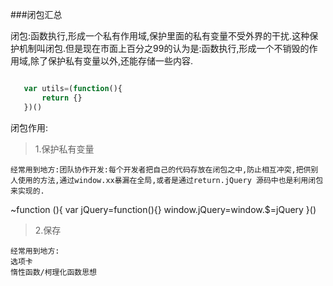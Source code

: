 ###闭包汇总

闭包:函数执行,形成一个私有作用域,保护里面的私有变量不受外界的干扰.这种保护机制叫闭包.但是现在市面上百分之99的认为是:函数执行,形成一个不销毁的作用域,除了保护私有变量以外,还能存储一些内容.

```javascript

   var utils=(function(){
       return {}
   })()
```
闭包作用:
 > 1.保护私有变量
   
    经常用到地方:团队协作开发:每个开发者把自己的代码存放在闭包之中,防止相互冲突,把供别人使用的方法,通过window.xx暴漏在全局,或者是通过return.jQuery 源码中也是利用闭包来实现的.

   ~function (){
     var jQuery=function(){}
     window.jQuery=window.$=jQuery
   }()
 > 2.保存

    经常用到地方:
    选项卡
    惰性函数/柯理化函数思想
    